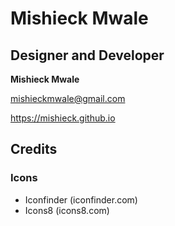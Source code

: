 # Mishieck Mwale

## Designer and Developer

__Mishieck Mwale__

mishieckmwale@gmail.com

https://mishieck.github.io

## Credits

### Icons

* Iconfinder (iconfinder.com)
* Icons8 (icons8.com)